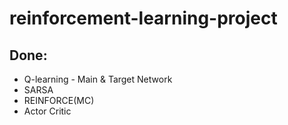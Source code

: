 # reinforcement-learning-project
 
## Done:
 - Q-learning - Main & Target Network
 - SARSA
 - REINFORCE(MC)
 - Actor Critic
